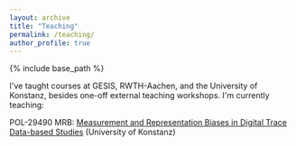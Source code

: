 ```yaml
---
layout: archive
title: "Teaching"
permalink: /teaching/
author_profile: true
---
```


{% include base_path %}

I've taught courses at GESIS, RWTH-Aachen, and the University of Konstanz, besides one-off external teaching workshops. I'm currently teaching:


POL-29490 MRB: [Measurement and Representation Biases in Digital Trace Data-based Studies](https://indiiigo.github.io/mrb) (University of Konstanz)

